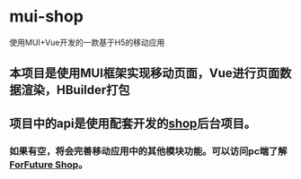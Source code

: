 # mui-shop
使用MUI+Vue开发的一款基于H5的移动应用

## 本项目是使用MUI框架实现移动页面，Vue进行页面数据渲染，HBuilder打包
## 项目中的api是使用配套开发的<a href="https://github.com/gqzdev/shop" target="_blank">shop</a>后台项目。

### 如果有空，将会完善移动应用中的其他模块功能。可以访问pc端了解<a href="http://ganquanzhong.top/shpp" target="_blank">ForFuture Shop</a>。
